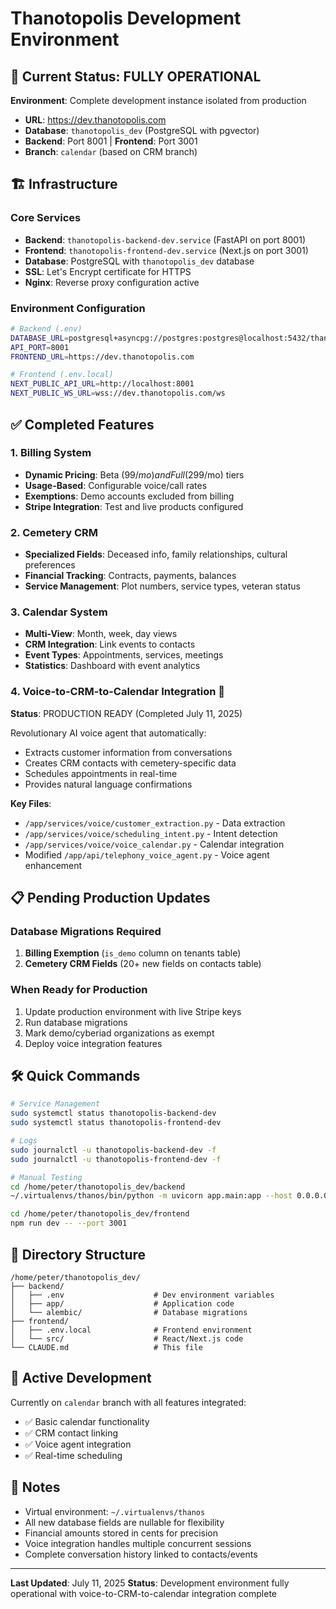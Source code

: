 # Thanotopolis Development Environment

## 🚀 Current Status: FULLY OPERATIONAL

**Environment**: Complete development instance isolated from production
- **URL**: https://dev.thanotopolis.com
- **Database**: `thanotopolis_dev` (PostgreSQL with pgvector)
- **Backend**: Port 8001 | **Frontend**: Port 3001
- **Branch**: `calendar` (based on CRM branch)

## 🏗️ Infrastructure

### Core Services
- **Backend**: `thanotopolis-backend-dev.service` (FastAPI on port 8001)
- **Frontend**: `thanotopolis-frontend-dev.service` (Next.js on port 3001)
- **Database**: PostgreSQL with `thanotopolis_dev` database
- **SSL**: Let's Encrypt certificate for HTTPS
- **Nginx**: Reverse proxy configuration active

### Environment Configuration
```bash
# Backend (.env)
DATABASE_URL=postgresql+asyncpg://postgres:postgres@localhost:5432/thanotopolis_dev
API_PORT=8001
FRONTEND_URL=https://dev.thanotopolis.com

# Frontend (.env.local)
NEXT_PUBLIC_API_URL=http://localhost:8001
NEXT_PUBLIC_WS_URL=wss://dev.thanotopolis.com/ws
```

## ✅ Completed Features

### 1. Billing System
- **Dynamic Pricing**: Beta ($99/mo) and Full ($299/mo) tiers
- **Usage-Based**: Configurable voice/call rates
- **Exemptions**: Demo accounts excluded from billing
- **Stripe Integration**: Test and live products configured

### 2. Cemetery CRM
- **Specialized Fields**: Deceased info, family relationships, cultural preferences
- **Financial Tracking**: Contracts, payments, balances
- **Service Management**: Plot numbers, service types, veteran status

### 3. Calendar System
- **Multi-View**: Month, week, day views
- **CRM Integration**: Link events to contacts
- **Event Types**: Appointments, services, meetings
- **Statistics**: Dashboard with event analytics

### 4. Voice-to-CRM-to-Calendar Integration 🎯
**Status**: PRODUCTION READY (Completed July 11, 2025)

Revolutionary AI voice agent that automatically:
- Extracts customer information from conversations
- Creates CRM contacts with cemetery-specific data
- Schedules appointments in real-time
- Provides natural language confirmations

**Key Files**:
- `/app/services/voice/customer_extraction.py` - Data extraction
- `/app/services/voice/scheduling_intent.py` - Intent detection
- `/app/services/voice/voice_calendar.py` - Calendar integration
- Modified `/app/api/telephony_voice_agent.py` - Voice agent enhancement

## 📋 Pending Production Updates

### Database Migrations Required
1. **Billing Exemption** (`is_demo` column on tenants table)
2. **Cemetery CRM Fields** (20+ new fields on contacts table)

### When Ready for Production
1. Update production environment with live Stripe keys
2. Run database migrations
3. Mark demo/cyberiad organizations as exempt
4. Deploy voice integration features

## 🛠️ Quick Commands

```bash
# Service Management
sudo systemctl status thanotopolis-backend-dev
sudo systemctl status thanotopolis-frontend-dev

# Logs
sudo journalctl -u thanotopolis-backend-dev -f
sudo journalctl -u thanotopolis-frontend-dev -f

# Manual Testing
cd /home/peter/thanotopolis_dev/backend
~/.virtualenvs/thanos/bin/python -m uvicorn app.main:app --host 0.0.0.0 --port 8001

cd /home/peter/thanotopolis_dev/frontend
npm run dev -- --port 3001
```

## 📁 Directory Structure
```
/home/peter/thanotopolis_dev/
├── backend/
│   ├── .env                    # Dev environment variables
│   ├── app/                    # Application code
│   └── alembic/                # Database migrations
├── frontend/
│   ├── .env.local              # Frontend environment
│   └── src/                    # React/Next.js code
└── CLAUDE.md                   # This file
```

## 🔄 Active Development

Currently on `calendar` branch with all features integrated:
- ✅ Basic calendar functionality
- ✅ CRM contact linking
- ✅ Voice agent integration
- ✅ Real-time scheduling

## 📝 Notes

- Virtual environment: `~/.virtualenvs/thanos`
- All new database fields are nullable for flexibility
- Financial amounts stored in cents for precision
- Voice integration handles multiple concurrent sessions
- Complete conversation history linked to contacts/events

---

**Last Updated**: July 11, 2025
**Status**: Development environment fully operational with voice-to-CRM-to-calendar integration complete